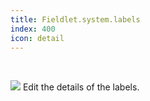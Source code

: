 ```yaml
---
title: Fieldlet.system.labels
index: 400
icon: detail
---
```


    
<br />

<img src="/static/images/icons/detail.png" /> Edit the details of the labels.